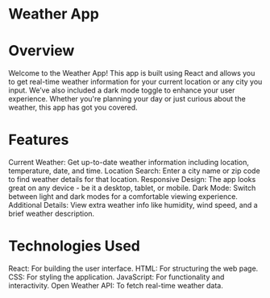 # Weather App


# Overview

Welcome to the Weather App! This app is built using React and allows you to get real-time weather information for your current location or any city you input. We’ve also included a dark mode toggle to enhance your user experience. Whether you're planning your day or just curious about the weather, this app has got you covered.

# Features

Current Weather: Get up-to-date weather information including location, temperature, date, and time.
Location Search: Enter a city name or zip code to find weather details for that location.
Responsive Design: The app looks great on any device - be it a desktop, tablet, or mobile.
Dark Mode: Switch between light and dark modes for a comfortable viewing experience.
Additional Details: View extra weather info like humidity, wind speed, and a brief weather description.

# Technologies Used

React: For building the user interface.
HTML: For structuring the web page.
CSS: For styling the application.
JavaScript: For functionality and interactivity.
Open Weather API: To fetch real-time weather data.